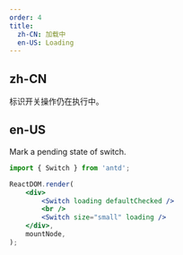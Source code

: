 ```yaml
---
order: 4
title:
  zh-CN: 加载中
  en-US: Loading
---
```


## zh-CN

标识开关操作仍在执行中。

## en-US

Mark a pending state of switch.

```jsx
import { Switch } from 'antd';

ReactDOM.render(
	<div>
		<Switch loading defaultChecked />
		<br />
		<Switch size="small" loading />
	</div>,
	mountNode,
);
```
